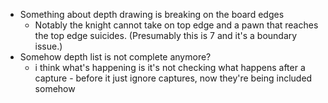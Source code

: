 - Something about depth drawing is breaking on the board edges
  - Notably the knight cannot take on top edge and a pawn that reaches the top edge suicides. (Presumably this is 7 and it's a boundary issue.)
- Somehow depth list is not complete anymore?
  - i think what's happening is it's not checking what happens after a capture - before it just ignore captures, now they're being included somehow